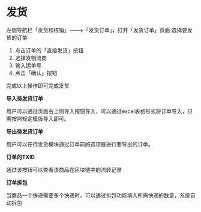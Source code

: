 # 发货

左侧导航栏「发货和核销」---&gt;「发货订单」，打开「发货订单」页面 选择要发货的订单

1. 点击订单的「直接发货」按钮
2. 选择发物流商
3. 输入运单号
4. 点击「确认」按钮

完成以上操作即可完成发货

**导入待发货订单** 

用户可以通过页面右上侧导入按钮导入，可以通过excel表格形式将订单导入，只需按照规定模版导入即可。

**导出待发货订单** 

用户可以在待发货模块通过订单前的选项框进行要导出的订单。

**订单的TXID** 

通过该按钮可以查看该商品在区块链中的流转记录

**订单拆包** 



当商品一个快递需要多个快递时，可以通过拆包功能填入所需快递的数量，系统自动拆包

